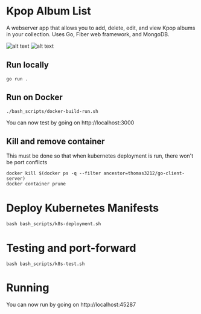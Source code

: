 # Kpop Album List

A webserver app that allows you to add, delete, edit, and view Kpop albums in your collection.
Uses Go, Fiber web framework, and MongoDB.

![alt text](https://i.imgur.com/IsQ7HC3.png)
![alt text](https://i.imgur.com/2EqJtfp.png)

## Run locally

```shell
go run .
```

## Run on Docker

```shell
./bash_scripts/docker-build-run.sh
```

You can now test by going on http://localhost:3000

## Kill and remove container

This must be done so that when kubernetes deployment is run, there won't be port conflicts

```shell
docker kill $(docker ps -q --filter ancestor=thomas3212/go-client-server)
docker container prune
```

# Deploy Kubernetes Manifests

```shell
bash bash_scripts/k8s-deployment.sh
```

# Testing and port-forward

```shell
bash bash_scripts/k8s-test.sh
```

# Running

You can now run by going on http://localhost:45287